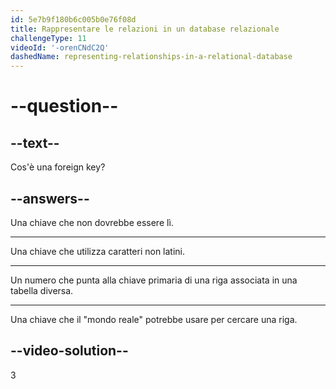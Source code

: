 ```yaml
---
id: 5e7b9f180b6c005b0e76f08d
title: Rappresentare le relazioni in un database relazionale
challengeType: 11
videoId: '-orenCNdC2Q'
dashedName: representing-relationships-in-a-relational-database
---
```


# --question--

## --text--

Cos'è una foreign key?

## --answers--

Una chiave che non dovrebbe essere lì.

---

Una chiave che utilizza caratteri non latini.

---

Un numero che punta alla chiave primaria di una riga associata in una tabella diversa.

---

Una chiave che il "mondo reale" potrebbe usare per cercare una riga.

## --video-solution--

3

